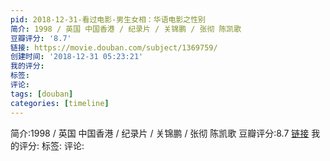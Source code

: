 ```yaml
---
pid: 2018-12-31-看过电影-男生女相：华语电影之性别
简介: 1998 / 英国 中国香港 / 纪录片 / 关锦鹏 / 张彻 陈凯歌
豆瓣评分: '8.7'
链接: https://movie.douban.com/subject/1369759/
创建时间: '2018-12-31 05:23:21'
我的评分:
标签:
评论:
tags: [douban]
categories: [timeline]
---
```

简介:1998 / 英国 中国香港 / 纪录片 / 关锦鹏 / 张彻 陈凯歌
豆瓣评分:8.7
[链接](https://movie.douban.com/subject/1369759/)
我的评分:
标签:
评论:

